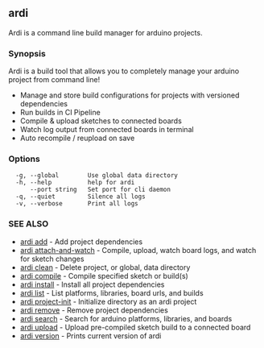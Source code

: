 ## ardi

Ardi is a command line build manager for arduino projects.

### Synopsis


Ardi is a build tool that allows you to completely manage your arduino project from command line!

- Manage and store build configurations for projects with versioned dependencies
- Run builds in CI Pipeline
- Compile & upload sketches to connected boards
- Watch log output from connected boards in terminal
- Auto recompile / reupload on save

### Options

```
  -g, --global        Use global data directory
  -h, --help          help for ardi
      --port string   Set port for cli daemon
  -q, --quiet         Silence all logs
  -v, --verbose       Print all logs
```

### SEE ALSO

* [ardi add](ardi_add.md)	 - Add project dependencies
* [ardi attach-and-watch](ardi_attach-and-watch.md)	 - Compile, upload, watch board logs, and watch for sketch changes
* [ardi clean](ardi_clean.md)	 - Delete project, or global, data directory
* [ardi compile](ardi_compile.md)	 - Compile specified sketch or build(s)
* [ardi install](ardi_install.md)	 - Install all project dependencies
* [ardi list](ardi_list.md)	 - List platforms, libraries, board urls, and builds
* [ardi project-init](ardi_project-init.md)	 - Initialize directory as an ardi project
* [ardi remove](ardi_remove.md)	 - Remove project dependencies
* [ardi search](ardi_search.md)	 - Search for arduino platforms, libraries, and boards
* [ardi upload](ardi_upload.md)	 - Upload pre-compiled sketch build to a connected board
* [ardi version](ardi_version.md)	 - Prints current version of ardi

